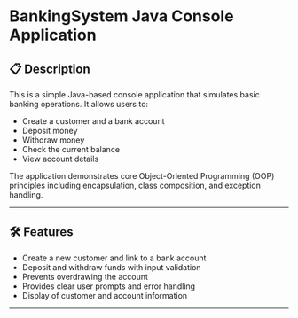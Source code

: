 # BankingSystem Java Console Application

## 📋 Description

This is a simple Java-based console application that simulates basic banking operations. It allows users to:
- Create a customer and a bank account
- Deposit money
- Withdraw money
- Check the current balance
- View account details

The application demonstrates core Object-Oriented Programming (OOP) principles including encapsulation, class composition, and exception handling.

---

## 🛠 Features

- Create a new customer and link to a bank account
- Deposit and withdraw funds with input validation
- Prevents overdrawing the account
- Provides clear user prompts and error handling
- Display of customer and account information

---
